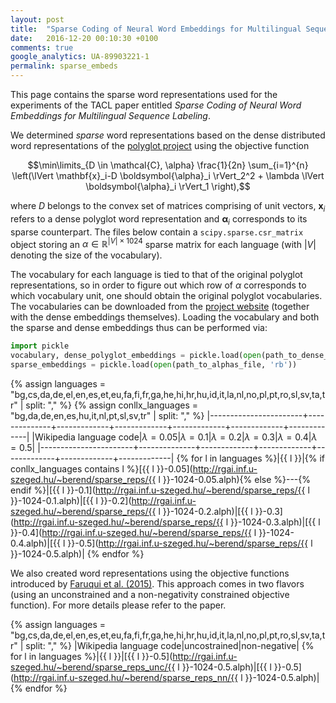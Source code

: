 ```yaml
---
layout: post
title:  "Sparse Coding of Neural Word Embeddings for Multilingual Sequence Labeling"
date:   2016-12-20 00:10:30 +0100
comments: true
google_analytics: UA-89903221-1
permalink: sparse_embeds
---
```

This page contains the sparse word representations used for the experiments of the TACL paper entitled *Sparse Coding of Neural Word Embeddings for Multilingual Sequence Labeling*.

We determined *sparse* word representations based on the dense distributed word representations of the [polyglot project](https://sites.google.com/site/rmyeid/projects/polyglot) using the objective function

$$\min\limits_{D \in \mathcal{C}, \alpha} \frac{1}{2n} \sum_{i=1}^{n} \left(\lVert \mathbf{x}_i-D \boldsymbol{\alpha}_i \rVert_2^2 + \lambda \lVert \boldsymbol{\alpha}_i \rVert_1 \right),$$

where $D$ belongs to the convex set of matrices comprising of unit vectors, $\mathbf{x}_i$ refers to a dense polyglot word representation and $\boldsymbol{\alpha}_i$ corresponds to its sparse counterpart. The files below contain a `scipy.sparse.csr_matrix` object storing an $\alpha \in \mathbb{R}^{\lvert V \rvert \times 1024}$ sparse matrix for each language (with $\lvert V \rvert$ denoting the size of the vocabulary).
    
The vocabulary for each language is tied to that of the original polyglot representations, so in order to figure out which row of $\alpha$ corresponds to which vocabulary unit, one should obtain the original polyglot vocabularies. The vocabularies can be downloaded from the [project website](https://sites.google.com/site/rmyeid/projects/polyglot#TOC-Download-the-Embeddings) (together with the dense embeddings themselves). Loading the vocabulary and both the sparse and dense embeddings thus can be performed via:

```python
import pickle
vocabulary, dense_polyglot_embeddings = pickle.load(open(path_to_dense_polyglot_embeddings, 'rb'))
sparse_embeddings = pickle.load(open(path_to_alphas_file, 'rb'))
```

{% assign languages = "bg,cs,da,de,el,en,es,et,eu,fa,fi,fr,ga,he,hi,hr,hu,id,it,la,nl,no,pl,pt,ro,sl,sv,ta,tr" | split: "," %}
{% assign conllx_languages = "bg,da,de,en,es,hu,it,nl,pt,sl,sv,tr" | split: "," %}
|-----------------------+--------------+-------------+-------------+-------------+-------------+-------------|
|Wikipedia language code|$\lambda=0.05$|$\lambda=0.1$|$\lambda=0.2$|$\lambda=0.3$|$\lambda=0.4$|$\lambda=0.5$|
|-----------------------+--------------+-------------+-------------+-------------+-------------+-------------|
{% for l in languages %}|{{ l }}|{% if conllx_languages contains l %}[{{ l }}-0.05](http://rgai.inf.u-szeged.hu/~berend/sparse_reps/{{ l }}-1024-0.05.alph){% else %}---{% endif %}|[{{ l }}-0.1](http://rgai.inf.u-szeged.hu/~berend/sparse_reps/{{ l }}-1024-0.1.alph)|[{{ l }}-0.2](http://rgai.inf.u-szeged.hu/~berend/sparse_reps/{{ l }}-1024-0.2.alph)|[{{ l }}-0.3](http://rgai.inf.u-szeged.hu/~berend/sparse_reps/{{ l }}-1024-0.3.alph)|[{{ l }}-0.4](http://rgai.inf.u-szeged.hu/~berend/sparse_reps/{{ l }}-1024-0.4.alph)|[{{ l }}-0.5](http://rgai.inf.u-szeged.hu/~berend/sparse_reps/{{ l }}-1024-0.5.alph)|
{% endfor %}

We also created word representations using the objective functions introduced by [Faruqui et al. (2015)](https://aclweb.org/anthology/P/P15/P15-1144.pdf). This approach comes in two flavors (using an unconstrained and a non-negativity constrained objective function). For more details please refer to the paper.

{% assign languages = "bg,cs,da,de,el,en,es,et,eu,fa,fi,fr,ga,he,hi,hr,hu,id,it,la,nl,no,pl,pt,ro,sl,sv,ta,tr" | split: "," %}
|Wikipedia language code|uncostrained|non-negative|
{% for l in languages %}|{{ l }}|[{{ l }}-0.5](http://rgai.inf.u-szeged.hu/~berend/sparse_reps_unc/{{ l }}-1024-0.5.alph)|[{{ l }}-0.5](http://rgai.inf.u-szeged.hu/~berend/sparse_reps_nn/{{ l }}-1024-0.5.alph)|
{% endfor %}
